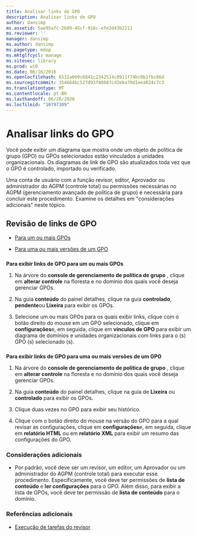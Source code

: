 ```yaml
---
title: Analisar links do GPO
description: Analisar links do GPO
author: dansimp
ms.assetid: 5ae95afc-2b89-45cf-916c-efe2d43b2211
ms.reviewer: ''
manager: dansimp
ms.author: dansimp
ms.pagetype: mdop
ms.mktglfcycl: manage
ms.sitesec: library
ms.prod: w10
ms.date: 06/16/2016
ms.openlocfilehash: 6532a669c6841c2342514c0911f74bc0b1fbc86d
ms.sourcegitcommit: 354664bc527d93f80687cd2eba70d1eea024c7c3
ms.translationtype: MT
ms.contentlocale: pt-BR
ms.lasthandoff: 06/26/2020
ms.locfileid: "10797309"
---
```

# Analisar links do GPO


Você pode exibir um diagrama que mostra onde um objeto de política de grupo (GPO) ou GPOs selecionados estão vinculados a unidades organizacionais. Os diagramas de link de GPO são atualizados toda vez que o GPO é controlado, importado ou verificado.

Uma conta de usuário com a função revisor, editor, Aprovador ou administrador do AGPM (controle total) ou permissões necessárias no AGPM (gerenciamento avançado de política de grupo) é necessária para concluir este procedimento. Examine os detalhes em "considerações adicionais" neste tópico.

## Revisão de links de GPO


-   [Para um ou mais GPOs](#bkmk-gpos)

-   [Para uma ou mais versões de um GPO](#bkmk-gpo-versions)

### <a href="" id="bkmk-gpos"></a>

**Para exibir links de GPO para um ou mais GPOs**

1.  Na árvore do **console de gerenciamento de política de grupo** , clique em **alterar controle** na floresta e no domínio dos quais você deseja gerenciar GPOs.

2.  Na guia **conteúdo** do painel detalhes, clique na guia **controlado**, **pendente**ou **Lixeira** para exibir os GPOs.

3.  Selecione um ou mais GPOs para os quais exibir links, clique com o botão direito do mouse em um GPO selecionado, clique em **configurações**e, em seguida, clique em **vínculos de GPO** para exibir um diagrama de domínios e unidades organizacionais com links para o (s) GPO (s) selecionado (s).

### <a href="" id="bkmk-gpo-versions"></a>

**Para exibir links de GPO para uma ou mais versões de um GPO**

1.  Na árvore do **console de gerenciamento de política de grupo** , clique em **alterar controle** na floresta e no domínio dos quais você deseja gerenciar GPOs.

2.  Na guia **conteúdo** do painel detalhes, clique na guia de **Lixeira** ou **controlado** para exibir os GPOs.

3.  Clique duas vezes no GPO para exibir seu histórico.

4.  Clique com o botão direito do mouse na versão do GPO para a qual revisar as configurações, clique em **configurações**e, em seguida, clique em **relatório HTML** ou em **relatório XML** para exibir um resumo das configurações do GPO.

### Considerações adicionais

-   Por padrão, você deve ser um revisor, um editor, um Aprovador ou um administrador do AGPM (controle total) para executar esse procedimento. Especificamente, você deve ter permissões de **lista de conteúdo** e **ler configurações** para o GPO. Além disso, para exibir a lista de GPOs, você deve ter permissão de **lista de conteúdo** para o domínio.

### Referências adicionais

-   [Execução de tarefas do revisor](performing-reviewer-tasks-agpm30ops.md)

 

 





